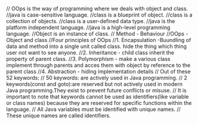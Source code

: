 // OOps is the way of programming where we deals with object and class.
//java is case-sensitive language.
//class is a blueprint of object.
//class is a collection of objects.
//class is a user-defined data type.
//java is the platform independent language.
//java is a high-level programming language.
//Object is an instance of class.
// Method - Behaviour
//OOps - Object and class
//Four principles of OOps
//1. Encapsulation -Buundling of data and method into a single unit called class. hide the thing which thing user not want to see anyone.
//2. Inheritance - child class inherit the property of parent class.
//3. Polymorphism - make a various class implement through parents and acces them with object by reference to the parent class
//4. Abstraction - hiding implementation details
// Out of these 52 keywords:
// 50 keywords: are actively used in Java programming.
// 2 keywords(const and goto):are reserved but not actively used in modern Java programming.They exist to prevent future conflicts or misuse.
// It is important to note that keywords cannot be used as identifiers(like variable or class names) because they are reserved for specific functions within the language.
// All Java variables must be identified with unique names.
// These unique names are called identifiers.
